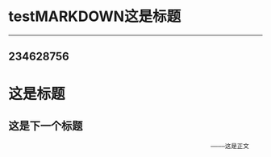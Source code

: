 # testMARKDOWN这是标题
---
234628756
---
这是标题
===
这是下一个标题
--
                                                            ————这是正文
